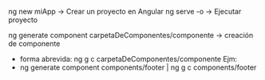 ng new miApp            ->  Crear un proyecto en Angular
ng serve -o             ->  Ejecutar proyecto

ng generate component carpetaDeComponentes/componente     ->  creación de componente
- forma abrevida: ng g c carpetaDeComponentes/componente
Ejm:
- ng generate component components/footer  |    ng g c components/footer